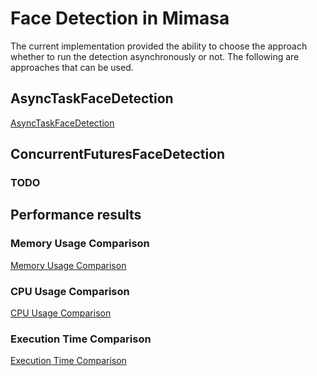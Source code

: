 # Face Detection in Mimasa

The current implementation provided the ability to choose the approach whether to run the detection asynchronously or not.
The following are approaches that can be used.

## AsyncTaskFaceDetection

[AsyncTaskFaceDetection](http://www.plantuml.com/plantuml/png/ZPJ1RjmW48RlVWgK4qHE7s2bL8bQzLYfKjGSgWWXFBiUbGKNXcxJfo_Wj3RPBEx9CFppySy0lWkaFCMZwJf2Ci3kmxFL3ofy_wGqV0G2JSwp6pQKeTodQ91efGTb28_GTLC2eCP9MM8gPqjAwMd8hjw4NLKP6IY7bwMIT5dx4mTmKgk9eeUY_PeZ7-R0MzgJHmA_I1_pF56xbT6RzslREoRH8g4o-1laoXqwookpegkccLC7TcmXSV5wpxgO7NCJM3u7zsX0T9NWOePerhBtwWX1_eWGWTtEQ-ZUVSdpZLHof8oS0Idr02JN8LwvsNPx1ZZRlZwogdbBMtgsTz5hdRvJw1a_uK1ZpqR0mqX2T1MZoVoFniaJqbZkGEx0jy_EmXExhZhJX7XGmujk3YqdeDCQGObokT9n8Lh4wXMsa9MmbB5myYPDtqMKAtvTG7zkuAa5-clje6W4pwyBk6SUA7ehuPU6AR-hSFlW8xGzpMVupuoJBj8KYMyUUHdmahVv1ZqOK06uQDpCfgp63H38k-TxOnxH3kvKxlmTs27_R_y0)

## ConcurrentFuturesFaceDetection

### TODO

## Performance results

### Memory Usage Comparison

[Memory Usage Comparison](../../data/images/tests/face_det_memusage_bar.png)

### CPU Usage Comparison

[CPU Usage Comparison](../../data/images/tests/face_det_cpuusage_bar.png)

### Execution Time Comparison

[Execution Time Comparison](../../data/images/tests/face_det_execution_time.png)
